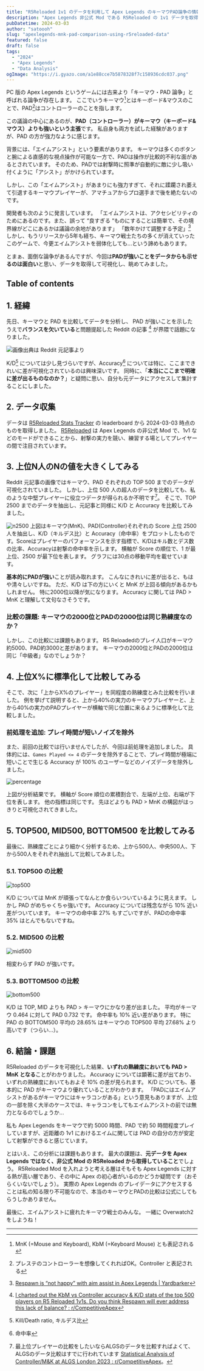 ```yaml
---
title: "R5Reloaded 1v1 のデータを利用して Apex Legends のキーマウPAD論争の情報源として使えそうなデータ可視化を試みる"
description: "Apex Legends 非公式 Mod である R5Reloaded の 1v1 データを取得し、キーマウとPADの実力を比較しました。"
pubDatetime: 2024-03-03
author: "satoooh"
slug: "apexlegends-mnk-pad-comparison-using-r5reloaded-data"
featured: false
draft: false
tags:
  - "2024"
  - "Apex Legends"
  - "Data Analysis"
ogImage: "https://i.gyazo.com/a1e88cce7b5878328f7c158936cdc037.png"
---
```


PC 版の Apex Legends というゲームには古来より「キーマウ・PAD 論争」と呼ばれる論争が存在します。
ここでいうキーマウ[^キーマウ]とはキーボード&マウスのことで、PAD[^PAD]はコントローラーのことを指します。

この議論の中心にあるのが、**PAD（コントローラー）がキーマウ（キーボード&マウス）よりも強いという主張**です。
私自身も両方を試した経験がありますが、PAD の方が強力なように感じます。

背景には、「エイムアシスト」という要素があります。
キーマウは多くのボタンと腕による直感的な視点操作が可能な一方で、PADは操作が比較的不利な面があるとされています。
そのため、PADでは射撃時に照準が自動的に敵に少し吸い付くように「アシスト」がかけられています。

しかし、この「エイムアシスト」があまりにも強力すぎて、それに蹂躙され萎えて引退するキーマウプレイヤーが、アマチュアからプロ選手まで後を絶たないのです。

開発者も次のように発言しています。
「エイムアシストは、アクセシビリティのためにあるのです。また、誤って “良すぎる “ものにすることは簡単で、その境界線がどこにあるかは議論の余地があります」
「数年かけて調整する予定」[^Respawn-Yardbarker]
しかし、もうリリースから5年も経ち、キーマウ戦士たちの多くが消えていったこのゲームで、今更エイムアシストを弱体化しても...という諦めもあります。

とまぁ、面倒な論争があるんですが、今回は**PADが強いことをデータからも示せるのは面白い**と思い、データを取得して可視化し、眺めてみました。

## Table of contents

## 1. 経緯

先日、キーマウと PAD を比較してデータを分析し、 PAD が強いことを示したうえで**バランスを欠いている**と問題提起した Reddit の記事 [^Reddit-giraffes] が界隈で話題になりました。

![画像出典は Reddit 元記事より](https://i.gyazo.com/55c1b98d14b124af58d588ed77be9a5c.png)

K/D[^K/D] については少し見づらいですが、Accuracy[^Accuracy] については特に、ここまできれいに差が可視化されているのは興味深いです。
同時に、「**本当にここまで明確に差が出るものなのか？**」と疑問に思い、自分も元データにアクセスして集計することにしました。

## 2. データ収集

データは [R5Reloaded Stats Tracker](https://r5r.dev/) の leaderboard から 2024-03-03 時点のものを取得しました。
[R5Reloaded](https://r5reloaded.com/) は Apex Legends の非公式 Mod で、1v1 などのモードができることから、射撃の実力を競い、練習する場としてプレイヤーの間で注目されています。

## 3. 上位N人のNの値を大きくしてみる

Reddit 元記事の画像ではキーマウ、PAD それぞれの TOP 500 までのデータが可視化されていました。
しかし、上位 500 人の超人のデータを比較しても、私のような中堅プレイヤーに役立つデータが得られるか不明です[^comment-algs]。
そこで、TOP 2500 までのデータを抽出し、元記事と同様に K/D と Accuracy を比較してみました。

![n2500](https://i.gyazo.com/7ab25a0d06ac6317df30fcae857d96c2.png)
上図はキーマウ(MnK)、PAD(Controller)それぞれの Score 上位 2500 人を抽出し、K/D（キルデス比）と Accuracy（命中率）をプロットしたものです。Scoreはプレイヤーのパフォーマンスを示す指標で、K/Dはキル数とデス数の比率、Accuracyは射撃の命中率を示します。
横軸が Score の順位で、1 が最上位、2500 が最下位を表します。
グラフには30点の移動平均を載せています。

**基本的にPADが強い**ことが読み取れます。
こんなにきれいに差が出ると、もはや清々しいですね。
ただ、K/D は下の方にいくと MnK が上回る傾向があるかもしれません。
特に2000位以降が気になります。
Accuracy に関しては PAD > MnK と理解して文句なさそうです。

### 比較の課題: キーマウの2000位とPADの2000位は同じ熟練度なのか？

しかし、この比較には課題もあります。
R5 Reloadedのプレイ人口がキーマウ約5000、PAD約3000と差があります。
キーマウの2000位とPADの2000位は同じ「中級者」なのでしょうか？

## 4. 上位X%に標準化して比較してみる

そこで、次に「上からX%のプレイヤー」を同程度の熟練度とみた比較を行いました。
例を挙げて説明すると、上から40%の実力のキーマウプレイヤーと、上から40%の実力のPADプレイヤーが横軸で同じ位置に来るように標準化して比較しました。

### 前処理を追加: プレイ時間が短いノイズを除外

また、前回の比較では行いませんでしたが、今回は前処理を追加しました。
具体的には、`Games Played <= 4` のデータを除外することで、プレイ時間が極端に短いことで生じる Accuracy が 100% のユーザーなどのノイズデータを除外しました。

![percentage](https://i.gyazo.com/a1e88cce7b5878328f7c158936cdc037.png)

上図が分析結果です。
横軸が Score 順位の累積割合で、左端が上位、右端が下位を表します。
他の指標は同じです。
先ほどよりも PAD > MnK の構図がはっきりと可視化されてきました。

## 5. TOP500, MID500, BOTTOM500 を比較してみる

最後に、熟練度ごとにより細かく分析するため、上から500人、中央500人、下から500人をそれぞれ抽出して比較してみました。

### 5.1. TOP500 の比較

![top500](https://i.gyazo.com/f54ceb992ccbebc39823ee19087284f5.png)

K/D については MnK が頑張ってなんとか食らいついているように見えます。
しかし PAD がめちゃくちゃ強いです。
Accuracy については残念ながら 10% 近い差がついています。
キーマウの命中率 27% もすごいですが、PADの命中率 35% はとんでもないですね。

### 5.2. MID500 の比較

![mid500](https://i.gyazo.com/f439a9dba8dd77d25f20ccd8e33392a7.png)

相変わらず PAD が強いです。

### 5.3. BOTTOM500 の比較

![bottom500](https://i.gyazo.com/53268bb011f36cc02037071ef55ac314.png)

K/D は TOP, MID よりも PAD > キーマウにかなり差が出ました。
平均がキーマウ 0.464 に対して PAD 0.732 です。
命中率も 10% 近い差があります。
特に PAD の BOTTOM500 平均の 28.65% はキーマウの TOP500 平均 27.68% より高いです（つらい...）。

## 6. 結論・課題

R5Reloaded のデータを可視化した結果、**いずれの熟練度においても PAD > MnK となる**ことがわかりました。
Accuracy については顕著に差が出ており、いずれの熟練度においてもおよそ 10% の差が見られます。
K/D についても、基本的に PAD がキーマウより優れていることがわかります。
「PADにはエイムアシストがあるがキーマウにはキャラコンがある」という意見もありますが、上位の一部を除く大半のケースでは、キャラコンをしてもエイムアシストの前では無力となるのでしょうか...

私も Apex Legends をキーマウで約 5000 時間、PAD で約 50 時間程度プレイしていますが、近距離の 1v1 におけるエイムに関しては PAD の自分の方が安定して射撃ができると感じています。

とはいえ、この分析には課題もあります。
最大の課題は、**元データを Apex Legends ではなく、非公式 Mod の R5Reloaded から取得していること**でしょう。
R5Reloaded Mod を入れようと考える層はそもそも Apex Legends に対する熱が高い層であり、その中に Apex の初心者がいるのかどうか疑問です（おそらくいないでしょう）。
実際の Apex Legends のプレイデータにアクセスすることは私の知る限り不可能なので、本当のキーマウとPADの比較は公式にしてもらうしかありません。

最後に、エイムアシストに疲れたキーマウ戦士のみんな。
一緒に Overwatch2 をしようね！

---

[^キーマウ]: MnK (=Mouse and Keyboard), KbM (=Keyboard Mouse) とも表記される
[^PAD]: プレステのコントローラーを想像してくれればOK。Controller と表記される
[^Reddit-giraffes]: [I charted out the KbM vs Controller accuracy & K/D stats of the top 500 players on R5 Reloaded 1v1s. Do you think Respawn will ever address this lack of balance? : r/CompetitiveApex](https://www.reddit.com/r/CompetitiveApex/comments/1azzuch/i_charted_out_the_kbm_vs_controller_accuracy_kd/)
[^Respawn-Yardbarker]: [Respawn is “not happy” with aim assist in Apex Legends | Yardbarker](https://www.yardbarker.com/video_games/articles/respawn_is_not_happy_with_aim_assist_in_apex_legends/s1_17144_39443750)
[^K/D]: Kill/Death ratio, キルデス比
[^Accuracy]: 命中率
[^comment-algs]: 最上位プレイヤーの比較をしたいならALGSのデータを比較すればよくて、ALGSのデータ比較はすでに行われています [Statistical Analysis of Controller/M&K at ALGS London 2023 : r/CompetitiveApex](https://www.reddit.com/r/CompetitiveApex/comments/10ywjdq/statistical_analysis_of_controllermk_at_algs/)。
